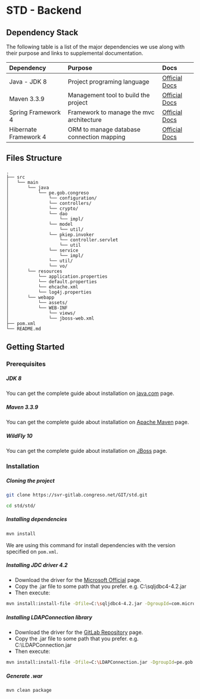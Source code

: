 STD - Backend
=========

## Dependency Stack

The following table is a list of the major dependencies we use along with their purpose and links to supplemental documentation.

| **Dependency**         | **Purpose**                                                                 | **Docs**          |
| :--------------------- | :-------------------------------------------------------------------------- | :---------------- |
| Java - JDK 8           | Project programing language | [Official Docs](https://docs.oracle.com/javase/8/docs/) |
| Maven 3.3.9            | Management tool to build the project | [Official Docs](https://maven.apache.org/docs/3.3.9/release-notes.html)|
| Spring Framework 4     | Framework to manage the mvc architecture | [Official Docs](https://docs.spring.io/spring/docs/4.0.x/spring-framework-reference/html/)|
| Hibernate Framework 4  | ORM to manage database connection mapping | [Official Docs](https://hibernate.org/orm/documentation/4.3/)|

## Files Structure
    .                   
    ├── src  
    │   └── main
    │       └── java
    │           └── pe.gob.congreso
    │               └── configuration/
    │               └── controllers/
    │               └── crypto/
    │               └── dao
    │                   └── impl/
    │               └── model
    │                   └── util/
    │               └── pkiep.invoker
    │                   └── controller.servlet
    │                   └── util
    │               └── service
    │                   └── impl/
    │               └── util/
    │               └── vo/
    │       └── resources
    │           └── application.properties
    │           └── default.properties
    │           └── ehcache.xml
    │           └── log4j.properties
    │       └── webapp              
    │           └── assets/
    │           └── WEB-INF
    │               └── views/
    │               └── jboss-web.xml                    
    ├── pom.xml             
    └── README.md

## Getting Started

### Prerequisites
##### JDK 8
You can get the complete guide about installation on [java.com](https://java.com/en/download/help/windows_manual_download.xml) page.

##### Maven 3.3.9
You can get the complete guide about installation on [Apache Maven](https://maven.apache.org/install.html) page.

##### WildFly 10
You can get the complete guide about installation on [JBoss](https://docs.jboss.org/author/display/WFLY10/Getting+Started+Guide#GettingStartedGuide-Installation) page.

###  Installation

##### Cloning the project

```bash
git clone https://svr-gitlab.congreso.net/GIT/std.git

cd std/std/
```

##### Installing dependencies

```bash
mvn install
```

We are using this command for install dependencies with the version specified on `pom.xml`.

##### Installing JDC driver 4.2

- Download the driver for the [Microsoft Official](https://www.microsoft.com/en-us/download/details.aspx?id=54671) page.
- Copy the .jar file to some path that you prefer. e.g. C:\sqljdbc4-4.2.jar
- Then execute:  

```bash
mvn install:install-file -Dfile=C:\sqljdbc4-4.2.jar -DgroupId=com.microsoft.sqlserver -DartifactId=sqljdbc4 -Dversion=4.0 -Dpackaging=jar -DgeneratePom=true
```

##### Installing LDAPConnection library

- Download the driver for the [GitLab Repository](https://svr-gitlab/) page.
- Copy the .jar file to some path that you prefer. e.g. C:\LDAPConnection.jar
- Then execute:  

```bash
mvn install:install-file -Dfile=C:\LDAPConnection.jar -DgroupId=pe.gob.congreso -DartifactId=LDAPConnection -Dversion=1.0 -Dpackaging=jar -DgeneratePom=true
```

##### Generate .war

```bash
mvn clean package
```